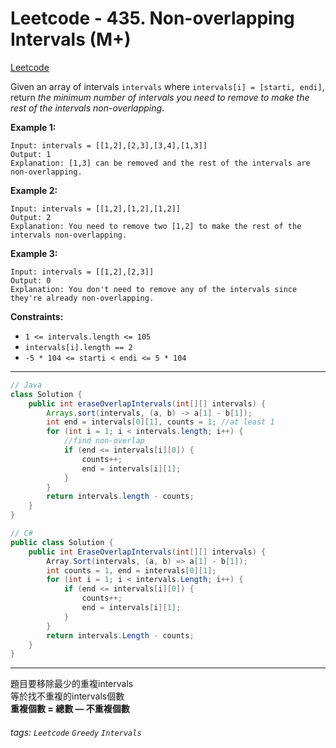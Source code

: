 # Leetcode - 435. Non-overlapping Intervals (M+)

[Leetcode](https://leetcode.com/problems/non-overlapping-intervals/)

Given an array of intervals `intervals` where `intervals[i] = [starti, endi]`, return _the minimum number of intervals you need to remove to make the rest of the intervals non-overlapping_.

**Example 1:**
```
Input: intervals = [[1,2],[2,3],[3,4],[1,3]]  
Output: 1  
Explanation: [1,3] can be removed and the rest of the intervals are non-overlapping.
```
**Example 2:**
```
Input: intervals = [[1,2],[1,2],[1,2]]  
Output: 2  
Explanation: You need to remove two [1,2] to make the rest of the intervals non-overlapping.
```
**Example 3:**
```
Input: intervals = [[1,2],[2,3]]  
Output: 0  
Explanation: You don't need to remove any of the intervals since they're already non-overlapping.
```
**Constraints:**

-   `1 <= intervals.length <= 105`
-   `intervals[i].length == 2`
-   `-5 * 104 <= starti < endi <= 5 * 104`

---

```java
// Java  
class Solution {  
    public int eraseOverlapIntervals(int[][] intervals) {  
        Arrays.sort(intervals, (a, b) -> a[1] - b[1]);  
        int end = intervals[0][1], counts = 1; //at least 1  
        for (int i = 1; i < intervals.length; i++) {  
            //find non-overlap  
            if (end <= intervals[i][0]) {  
                counts++;  
                end = intervals[i][1];  
            }  
        }  
        return intervals.length - counts;  
    }  
}
```

```csharp
// C#  
public class Solution {  
    public int EraseOverlapIntervals(int[][] intervals) {  
        Array.Sort(intervals, (a, b) => a[1] - b[1]);  
        int counts = 1, end = intervals[0][1];  
        for (int i = 1; i < intervals.Length; i++) {  
            if (end <= intervals[i][0]) {  
                counts++;  
                end = intervals[i][1];  
            }  
        }  
        return intervals.Length - counts;  
    }  
}
```

---

題目要移除最少的重複intervals  
等於找不重複的intervals個數  
**重複個數 = 總數 — 不重複個數**


###### tags: `Leetcode` `Greedy` `Intervals`